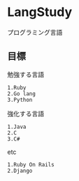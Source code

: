 # LangStudy
プログラミング言語

## 目標 
勉強する言語

```
1.Ruby
2.Go lang
3.Python
```

強化する言語

```
1.Java
2.C
3.C#
```

etc

```
1.Ruby On Rails
2.Django
```
